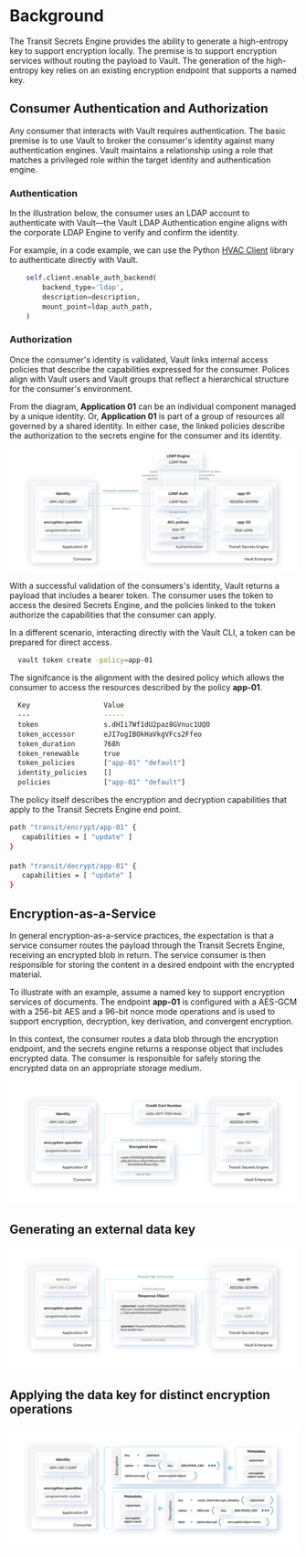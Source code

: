  # Background

The Transit Secrets Engine provides the ability to generate a high-entropy key to support encryption locally. The premise is to support encryption services without routing the payload to Vault. The generation of the high-entropy key relies on an existing encryption endpoint that supports a named key.

## Consumer Authentication and Authorization

Any consumer that interacts with Vault requires authentication. The basic premise is to use Vault to broker the consumer's identity against many authentication engines. Vault maintains a relationship using a role that matches a privileged role within the target identity and authentication engine. 

### Authentication
In the illustration below, the consumer uses an LDAP account to authenticate with Vault—the Vault LDAP Authentication engine aligns with the corporate LDAP Engine to verify and confirm the identity.

For example, in a code example, we can use the Python [HVAC Client](https://hvac.readthedocs.io/) library to authenticate directly with Vault.

```python
    self.client.enable_auth_backend(
        backend_type='ldap',
        description=description,
        mount_point=ldap_auth_path,
    )
```

### Authorization
Once the consumer's identity is validated, Vault links internal access policies that describe the capabilities expressed for the consumer. Polices align with Vault users and Vault groups that reflect a hierarchical structure for the consumer's environment. 

From the diagram, **Application 01** can be an individual component managed by a unique identity. Or, **Application 01** is part of a group of resources all governed by a shared identity. In either case, the linked policies describe the authorization to the secrets engine for the consumer and its identity.
 
 ![alt text][Vault-auth]

With a successful validation of the consumers's identity, Vault returns a payload that includes a bearer token. The consumer uses the token to access the desired Secrets Engine, and the policies linked to the token authorize the capabilities that the consumer can apply.

In a different scenario, interacting directly with the Vault CLI, a token can be prepared for direct access.

```bash
  vault token create -policy=app-01
```

The signifcance is the alignment with the desired policy which allows the consumer to access the resources described by the policy **app-01**.

```bash
  Key                  Value
  ---                  -----
  token                s.dHIi7Wf1dU2paz8GVnuc1UQO
  token_accessor       eJI7ogIBOkHaVkgVFcs2Ffeo
  token_duration       768h
  token_renewable      true
  token_policies       ["app-01" "default"]
  identity_policies    []
  policies             ["app-01" "default"]
```

The policy itself describes the encryption and decryption capabilities that apply to the Transit Secrets Engine end point.

```bash
path "transit/encrypt/app-01" {
   capabilities = [ "update" ]
}

path "transit/decrypt/app-01" {
   capabilities = [ "update" ]
}

```

## Encryption-as-a-Service

In general encryption-as-a-service practices, the expectation is that a service consumer routes the payload through the Transit Secrets Engine, receiving an encrypted blob in return. The service consumer is then responsible for storing the content in a desired endpoint with the encrypted material.

To illustrate with an example, assume a named key to support encryption services of documents. The endpoint **app-01** is configured with a AES-GCM with a 256-bit AES and a 96-bit nonce mode operations and is used to support encryption, decryption, key derivation, and convergent encryption.

In this context, the consumer routes a data blob through the encryption endpoint, and the secrets engine returns a response object that includes encrypted data. The consumer is responsible for safely storing the encrypted data on an appropriate storage medium.

![alt text][Vault-eaas]



## Generating an external data key

 ![alt text][Vault-eaas-key]

## Applying the data key for distinct encryption operations

 ![alt text][Encryption-ops]

 [Vault-auth]: images/image_01_vault_auth.svg "Vault Authentication: Access to Vault requires vetting consumer identity."
 [Vault-eaas]: images/image_02_transit_eaas.svg "Encryption-as-a-Service: Routing data through Vault Transit Secrets Engine."
 [Vault-eaas-key]: images/image_03_transit_key.svg "Encryption-as-a-Service External Key: Using a derived key from the main Transit key chain."
 [Encryption-ops]: images/image_04_encryption_ops.svg "Encryption Operations: Using the external data key for encryption and decryption."